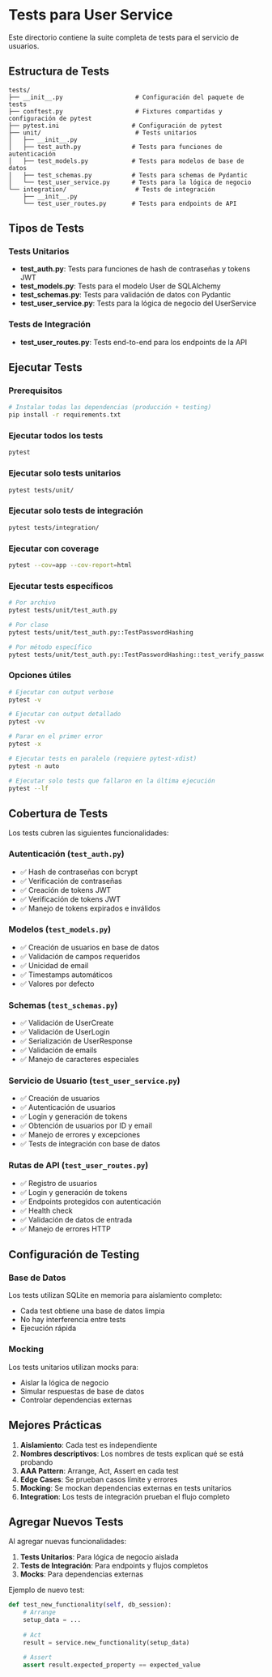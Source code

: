 # Tests para User Service

Este directorio contiene la suite completa de tests para el servicio de usuarios.

## Estructura de Tests

```
tests/
├── __init__.py                    # Configuración del paquete de tests
├── conftest.py                    # Fixtures compartidas y configuración de pytest
├── pytest.ini                    # Configuración de pytest
├── unit/                          # Tests unitarios
│   ├── __init__.py
│   ├── test_auth.py              # Tests para funciones de autenticación
│   ├── test_models.py            # Tests para modelos de base de datos
│   ├── test_schemas.py           # Tests para schemas de Pydantic
│   └── test_user_service.py      # Tests para la lógica de negocio
└── integration/                   # Tests de integración
    ├── __init__.py
    └── test_user_routes.py       # Tests para endpoints de API
```

## Tipos de Tests

### Tests Unitarios
- **test_auth.py**: Tests para funciones de hash de contraseñas y tokens JWT
- **test_models.py**: Tests para el modelo User de SQLAlchemy
- **test_schemas.py**: Tests para validación de datos con Pydantic
- **test_user_service.py**: Tests para la lógica de negocio del UserService

### Tests de Integración
- **test_user_routes.py**: Tests end-to-end para los endpoints de la API

## Ejecutar Tests

### Prerequisitos
```bash
# Instalar todas las dependencias (producción + testing)
pip install -r requirements.txt
```

### Ejecutar todos los tests
```bash
pytest
```

### Ejecutar solo tests unitarios
```bash
pytest tests/unit/
```

### Ejecutar solo tests de integración
```bash
pytest tests/integration/
```

### Ejecutar con coverage
```bash
pytest --cov=app --cov-report=html
```

### Ejecutar tests específicos
```bash
# Por archivo
pytest tests/unit/test_auth.py

# Por clase
pytest tests/unit/test_auth.py::TestPasswordHashing

# Por método específico
pytest tests/unit/test_auth.py::TestPasswordHashing::test_verify_password_with_correct_password
```

### Opciones útiles
```bash
# Ejecutar con output verbose
pytest -v

# Ejecutar con output detallado
pytest -vv

# Parar en el primer error
pytest -x

# Ejecutar tests en paralelo (requiere pytest-xdist)
pytest -n auto

# Ejecutar solo tests que fallaron en la última ejecución
pytest --lf
```

## Cobertura de Tests

Los tests cubren las siguientes funcionalidades:

### Autenticación (`test_auth.py`)
- ✅ Hash de contraseñas con bcrypt
- ✅ Verificación de contraseñas
- ✅ Creación de tokens JWT
- ✅ Verificación de tokens JWT
- ✅ Manejo de tokens expirados e inválidos

### Modelos (`test_models.py`)
- ✅ Creación de usuarios en base de datos
- ✅ Validación de campos requeridos
- ✅ Unicidad de email
- ✅ Timestamps automáticos
- ✅ Valores por defecto

### Schemas (`test_schemas.py`)
- ✅ Validación de UserCreate
- ✅ Validación de UserLogin
- ✅ Serialización de UserResponse
- ✅ Validación de emails
- ✅ Manejo de caracteres especiales

### Servicio de Usuario (`test_user_service.py`)
- ✅ Creación de usuarios
- ✅ Autenticación de usuarios
- ✅ Login y generación de tokens
- ✅ Obtención de usuarios por ID y email
- ✅ Manejo de errores y excepciones
- ✅ Tests de integración con base de datos

### Rutas de API (`test_user_routes.py`)
- ✅ Registro de usuarios
- ✅ Login y generación de tokens
- ✅ Endpoints protegidos con autenticación
- ✅ Health check
- ✅ Validación de datos de entrada
- ✅ Manejo de errores HTTP

## Configuración de Testing

### Base de Datos
Los tests utilizan SQLite en memoria para aislamiento completo:
- Cada test obtiene una base de datos limpia
- No hay interferencia entre tests
- Ejecución rápida

### Mocking
Los tests unitarios utilizan mocks para:
- Aislar la lógica de negocio
- Simular respuestas de base de datos
- Controlar dependencias externas

## Mejores Prácticas

1. **Aislamiento**: Cada test es independiente
2. **Nombres descriptivos**: Los nombres de tests explican qué se está probando
3. **AAA Pattern**: Arrange, Act, Assert en cada test
4. **Edge Cases**: Se prueban casos límite y errores
5. **Mocking**: Se mockan dependencias externas en tests unitarios
6. **Integration**: Los tests de integración prueban el flujo completo

## Agregar Nuevos Tests

Al agregar nuevas funcionalidades:

1. **Tests Unitarios**: Para lógica de negocio aislada
2. **Tests de Integración**: Para endpoints y flujos completos
4. **Mocks**: Para dependencias externas

Ejemplo de nuevo test:
```python
def test_new_functionality(self, db_session):
    # Arrange
    setup_data = ...
    
    # Act
    result = service.new_functionality(setup_data)
    
    # Assert
    assert result.expected_property == expected_value
```
